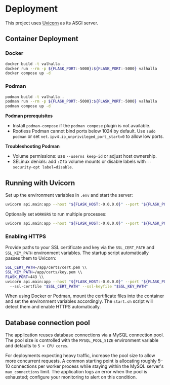 # Deployment

This project uses [Uvicorn](https://www.uvicorn.org/) as its ASGI server.

## Container Deployment

### Docker

```sh
docker build -t valhalla .
docker run --rm -p ${FLASK_PORT:-5000}:${FLASK_PORT:-5000} valhalla
docker compose up -d
```

### Podman

```sh
podman build -t valhalla .
podman run --rm -p ${FLASK_PORT:-5000}:${FLASK_PORT:-5000} valhalla
podman compose up -d
```

**Podman prerequisites**

- Install `podman-compose` if the `podman compose` plugin is not available.
- Rootless Podman cannot bind ports below 1024 by default. Use `sudo podman` or
  set `net.ipv4.ip_unprivileged_port_start=0` to allow low ports.

**Troubleshooting Podman**

- Volume permissions: use `--userns keep-id` or adjust host ownership.
- SELinux denials: add `:Z` to volume mounts or disable labels with
  `--security-opt label=disable`.

## Running with Uvicorn

Set up the environment variables in `.env` and start the server:

```bash
uvicorn api.main:app --host "${FLASK_HOST:-0.0.0.0}" --port "${FLASK_PORT:-5000}"
```

Optionally set `WORKERS` to run multiple processes:

```bash
uvicorn api.main:app --host "${FLASK_HOST:-0.0.0.0}" --port "${FLASK_PORT:-5000}" --workers "${WORKERS}"
```

### Enabling HTTPS

Provide paths to your SSL certificate and key via the `SSL_CERT_PATH` and
`SSL_KEY_PATH` environment variables. The startup script automatically passes
them to Uvicorn:

```bash
SSL_CERT_PATH=/app/certs/cert.pem \\
SSL_KEY_PATH=/app/certs/key.pem \\
FLASK_PORT=443 \\
uvicorn api.main:app --host "${FLASK_HOST:-0.0.0.0}" --port "${FLASK_PORT:-5000}" \\
  --ssl-certfile "$SSL_CERT_PATH" --ssl-keyfile "$SSL_KEY_PATH"
```

When using Docker or Podman, mount the certificate files into the container and
set the environment variables accordingly. The `start.sh` script will detect
them and enable HTTPS automatically.

## Database connection pool

The application reuses database connections via a MySQL connection pool. The
pool size is controlled with the `MYSQL_POOL_SIZE` environment variable and
defaults to `5 × CPU cores`.

For deployments expecting heavy traffic, increase the pool size to allow more
concurrent requests. A common starting point is allocating roughly 5–10
connections per worker process while staying within the MySQL server's
`max_connections` limit. The application logs an error when the pool is
exhausted; configure your monitoring to alert on this condition.
